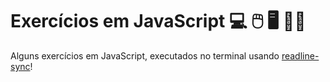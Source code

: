 # Exercícios em JavaScript 💻 🖱️ 🖥️ 👨‍💻

Alguns exercícios em JavaScript, executados no terminal usando [readline-sync](https://github.com/anseki/readline-sync)!
